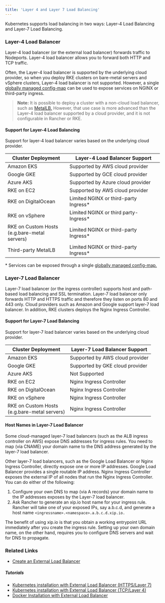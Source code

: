 ```yaml
---
title: 'Layer 4 and Layer 7 Load Balancing'
---
```


Kubernetes supports load balancing in two ways: Layer-4 Load Balancing and Layer-7 Load Balancing.

### Layer-4 Load Balancer

Layer-4 load balancer (or the external load balancer) forwards traffic to Nodeports. Layer-4 load balancer allows you to forward both HTTP and TCP traffic.

Often, the Layer-4 load balancer is supported by the underlying cloud provider, so when you deploy RKE clusters on bare-metal servers and vSphere clusters, Layer-4 load balancer is not supported. However, a single [globally managed config-map](https://kubernetes.github.io/ingress-nginx/user-guide/exposing-tcp-udp-services/) can be used to expose services on NGINX or third-party ingress.

> **Note:** It is possible to deploy a cluster with a non-cloud load balancer, such as [MetalLB.](https://metallb.universe.tf/) However, that use case is more advanced than the Layer-4 load balancer supported by a cloud provider, and it is not configurable in Rancher or RKE.

#### Support for Layer-4 Load Balancing

Support for layer-4 load balancer varies based on the underlying cloud provider.

| Cluster Deployment                                | Layer-4 Load Balancer Support          |
| ------------------------------------------------- | -------------------------------------- |
| Amazon EKS                                        | Supported by AWS cloud provider        |
| Google GKE                                        | Supported by GCE cloud provider        |
| Azure AKS                                         | Supported by Azure cloud provider      |
| RKE on EC2                                        | Supported by AWS cloud provider        |
| RKE on DigitalOcean                               | Limited NGINX or third-party Ingress\* |
| RKE on vSphere                                    | Limited NGINX or third party-Ingress\* |
| RKE on Custom Hosts<br/>(e.g.bare-metal servers) | Limited NGINX or third-party Ingress\* |
| Third-party MetalLB                               | Limited NGINX or third-party Ingress\* |

\* Services can be exposed through a single [globally managed config-map.](https://kubernetes.github.io/ingress-nginx/user-guide/exposing-tcp-udp-services/)

### Layer-7 Load Balancer

Layer-7 load balancer (or the ingress controller) supports host and path-based load balancing and SSL termination. Layer-7 load balancer only forwards HTTP and HTTPS traffic and therefore they listen on ports 80 and 443 only. Cloud providers such as Amazon and Google support layer-7 load balancer. In addition, RKE clusters deploys the Nginx Ingress Controller.

#### Support for Layer-7 Load Balancing

Support for layer-7 load balancer varies based on the underlying cloud provider.

| Cluster Deployment                                | Layer-7 Load Balancer Support   |
| ------------------------------------------------- | ------------------------------- |
| Amazon EKS                                        | Supported by AWS cloud provider |
| Google GKE                                        | Supported by GKE cloud provider |
| Azure AKS                                         | Not Supported                   |
| RKE on EC2                                        | Nginx Ingress Controller        |
| RKE on DigitalOcean                               | Nginx Ingress Controller        |
| RKE on vSphere                                    | Nginx Ingress Controller        |
| RKE on Custom Hosts<br/>(e.g.bare-metal servers) | Nginx Ingress Controller        |

#### Host Names in Layer-7 Load Balancer

Some cloud-managed layer-7 load balancers (such as the ALB ingress controller on AWS) expose DNS addresses for ingress rules. You need to map (via CNAME) your domain name to the DNS address generated by the layer-7 load balancer.

Other layer-7 load balancers, such as the Google Load Balancer or Nginx Ingress Controller, directly expose one or more IP addresses. Google Load Balancer provides a single routable IP address. Nginx Ingress Controller exposes the external IP of all nodes that run the Nginx Ingress Controller. You can do either of the following:

1. Configure your own DNS to map (via A records) your domain name to the IP addresses exposes by the Layer-7 load balancer.
2. Ask Rancher to generate an xip.io host name for your ingress rule. Rancher will take one of your exposed IPs, say a.b.c.d, and generate a host name `<ingressname>.<namespace>.a.b.c.d.xip.io.` 

The benefit of using xip.io is that you obtain a working entrypoint URL immediately after you create the ingress rule. Setting up your own domain name, on the other hand, requires you to configure DNS servers and wait for DNS to propagate.

### Related Links

* [Create an External Load Balancer](https://kubernetes.io/docs/tasks/access-application-cluster/create-external-load-balancer/)

##### Tutorials

* [Kubernetes installation with External Load Balancer (HTTPS/Layer 7)](/docs/installation/ha-server-install-external-lb)
* [Kubernetes installation with External Load Balancer (TCP/Layer 4)](/docs/installation/ha-server-install)
* [Docker Installation with External Load Balancer](/docs/installation/single-node-install-external-lb)

